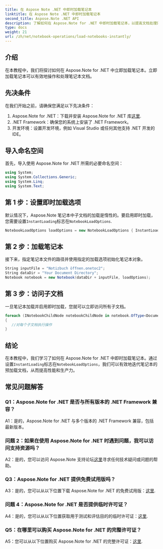 ```yaml
---
title: 在 Aspose Note .NET 中即时加载笔记本
linktitle: 在 Aspose Note .NET 中即时加载笔记本
second_title: Aspose.Note .NET API
description: 了解如何在 Aspose.Note for .NET 中即时加载笔记本，以提高文档处理效率和生产力。
type: docs
weight: 21
url: /zh/net/notebook-operations/load-notebooks-instantly/
---
```

## 介绍

在本教程中，我们将探讨如何在 Aspose.Note for .NET 中立即加载笔记本。立即加载笔记本可以有效地操作和处理笔记本文档。

## 先决条件

在我们开始之前，请确保您满足以下先决条件：

1.  Aspose.Note for .NET：下载并安装 Aspose.Note for .NET 库[这里](https://releases.aspose.com/note/net/).
2. .NET Framework：确保您的系统上安装了 .NET Framework。
3. 开发环境：设置开发环境，例如 Visual Studio 或任何其他支持 .NET 开发的 IDE。

## 导入命名空间

首先，导入使用 Aspose.Note for .NET 所需的必要命名空间：

```csharp
using System;
using System.Collections.Generic;
using System.Linq;
using System.Text;
```

## 第 1 步：设置即时加载选项

默认情况下，Aspose.Note 笔记本中子文档的加载是惰性的。要启用即时加载，您需要设置`InstantLoading`标志在`NotebookLoadOptions`.

```csharp
NotebookLoadOptions loadOptions = new NotebookLoadOptions { InstantLoading = true };
```

## 第 2 步：加载笔记本

接下来，指定笔记本文件的路径并使用指定的加载选项初始化笔记本对象。

```csharp
String inputFile = "Notizbuch öffnen.onetoc2";
String dataDir = "Your Document Directory";
Notebook notebook = new Notebook(dataDir + inputFile, loadOptions);
```

## 第 3 步：访问子文档

一旦笔记本加载并启用即时加载，您就可以立即访问所有子文档。

```csharp
foreach (INotebookChildNode notebookChildNode in notebook.OfType<Document>()) 
{
   //对每个子文档执行操作
}
```

## 结论

在本教程中，我们学习了如何在 Aspose.Note for .NET 中即时加载笔记本。通过设置`InstantLoading`标志在`NotebookLoadOptions`，我们可以有效地迭代笔记本的预加载文档，从而提高性能和生产力。

## 常见问题解答

### Q1：Aspose.Note for .NET 是否与所有版本的 .NET Framework 兼容？

A1：是的，Aspose.Note for .NET 与多个版本的 .NET Framework 兼容，包括最新版本。

### 问题 2：如果在使用 Aspose.Note for .NET 时遇到问题，我可以访问支持资源吗？

 A2：是的，您可以访问 Aspose.Note 支持论坛[这里](https://forum.aspose.com/c/note/28)寻求任何技术疑问或问题的帮助。

### Q3：Aspose.Note for .NET 提供免费试用版吗？

 A3：是的，您可以从以下位置下载 Aspose.Note for .NET 的免费试用版：[这里](https://releases.aspose.com/).

### 问题 4：Aspose.Note for .NET 是否提供临时许可证？

 A4：是的，您可以从以下位置获取用于测试和评估目的的临时许可证：[这里](https://purchase.aspose.com/temporary-license/).

### Q5：在哪里可以购买 Aspose.Note for .NET 的完整许可证？

 A5：您可以从以下位置购买 Aspose.Note for .NET 的完整许可证：[这里](https://purchase.aspose.com/buy).